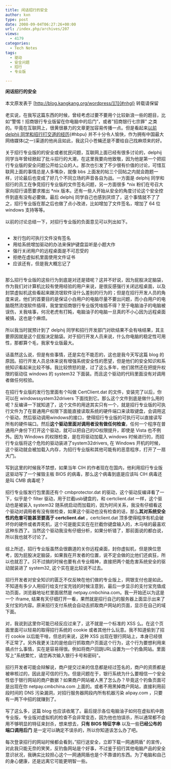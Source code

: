 ```yaml
---
title: 闲话招行的安全
author: kxn
type: post
date: 2008-09-04T06:27:26+00:00
url: /index.php/archives/207
views:
  - 4179
categories:
  - Tech Notes
tags:
  - 驱动
  - 安全问题
  - 招行
  - 专业版

---
```

<b id="n694">闲话招行的安全</b><br id="n6940" /><br id="l27w" />本文原发表于 [http://blog.kangkang.org/wordpress/][1]{#nhgl} 转载请保留<br id="l27w0" /><br id="n6941" />老实说，在我写这篇东西的时候，曾经考虑过要不要用个比较新浪一些的题目，比如“警惕！招商银行专业版留在你电脑中的后门”，或者"招商银行七宗罪" 之类的。毕竟在互联网上，很黄很暴力的文章更加容易传播一点。但是看起来[以前 delphij 同学和招行打交道的经历][2]{#hbpu} 并不十分令人愉快，作为拥有中国最大网络媒体(之一)渠道的他尚且如此，我这只小苍蝇还是不要给自己找麻烦来的好。<br id="p42u" /><br id="p42u0" />关于招行专业版的的安全或者扰民问题，互联网上面已经有很多讨论的，delphij 同学当年曾经掀起了批斗招行的大潮，在这里我要向他致敬，因为他是第一个把招行专业版的安全问题公开给公众的人。那次也引发了不少很有价值的讨论，可惜互联网上面的事情总是人多嘴杂，就像 bbs 上面发的帖三个回帖之内就会跑题一样，讨论最后也变成了好几个不同立场的声音各自为战。一方面是 delphij 同学和招行的员工在争竞招行专业版的文件签名问题，另一方面很多 \*nix 粉们在号召大家向招行请愿要求推出 \*nix 版本。还有一些人开始从安全的角度讨论这个安全控件到底有没有必要做。最后 delphij 同学自己也感到厌烦了，这个事情就不了了之，招行专业版在那之后也做了点小改进，比如增加了文件签名，增加了 64 位 windows 支持等等。<br id="wsrm" /><br id="wsrm0" />以前的讨论总结一下，对招行专业版的负面意见可以列出如下。<br id="tu4j" /><br id="tu4j0" />

<ul id="tu4j1">
  <li id="tu4j2">
    发行包的可执行文件没有签名
  </li>
  <li id="d_80">
    用给系统增加驱动的办法来保护键盘监听是小题大作
  </li>
  <li id="la.3">
    强行关闭用户的远程桌面是不可忍受的
  </li>
  <li id="la.30">
    拒绝在虚拟机里面使用文件证书
  </li>
  <li id="r62l">
    应该还有，但是我大概忘记了<br id="r62l0" />
  </li>
</ul>

<br id="g2ar" /> 那么招行专业版的这些行为到底是对还是错呢？这并不好说，因为屁股决定脑袋，作为我们对计算机比较有使用经验的用户来说，是很反感强行关闭远程桌面，以及封禁虚拟机这些看起来跟流氓软件没什么差别的行为的；但是在招行开发人员的角度来说，他们的首要目的是保证小白用户的电脑尽量不要出问题，而小白用户的电脑既然流氓软件插得，我堂堂招商银行专业版凭啥插不得？至于电脑油子的电脑被误伤，关我啥事，何况老虎有打盹，电脑油子的电脑一旦真的不小心因为远程桌面被搞，这也是个麻烦。<br id="e0ni" /><br id="e0ni0" />所以我当时就预计到了 delphij 同学和招行开发部门对砍结果不会有啥结果，其主要原因就是这个屁股决定脑袋。对于招行开发人员来说，什么你电脑的稳定性可用性，那都算个毛，我家专业版最大。<br id="tw1r" /><br id="tw1r0" />话虽然这么说，但是有些事情，还是实在不能忍的，这也是我今天写这篇 blog 的原因。招行开发人员总体来说有增强系统安全性的愿望，但是他们的安全知识和系统知识看起来比较不够。我比较愤怒的是，过了这么多年，他们居然还在把提升权限的驱动往 windows 的 system32 下面装。而且这个驱动的代码里面没有对调用者做任何校验。<br id="ps6c" /><br id="btvq" />在招行专业版的发行包里面有个叫做 CertClient.dat 的文件，安装完了以后，你可以在 windowssystem32drivers 下面找到它。那么这个文件到底是做什么用的呢？反编译一下就知道了，这个文件的用途其实只有一个，就是招行专业版的可执行文件为了在普通用户权限下面能直接读取系统的硬件端口来读取键盘，会调用这个驱动，然后驱动调用windows的接口，使得招行专业版的可执行可以直接读写所有的硬件端口。然后<b id="imb5">这个驱动里面对调用者没有做任何检查</b>，任何一个程序在普通用户身份下打开这个驱动，就可以把自己的IO权限提升，即使是 Vista 也不例外。因为 Windows 的权限检查，是在将驱动加载入 windows 时候进行的，而招行专业版将这个危险的驱动装进了system32drivers, 在 Windows 开机的时候，这个驱动就会被加载入内存，为招行专业版和其他可能有的恶意程序，打开了一扇大门。<br id="or2t" /><br id="s18-" />写到这里的时候我不禁想，如果当年 CIH 的作者现在在国内，他利用招行专业版这驱动写了一个摧毁主板 BIOS 的病毒，那么这个病毒到底是应该叫 CIH 病毒还是叫 CMB 病毒呢？<br id="vbf4" /><br id="s18-0" />招行专业版发行包里面还有个 cmbprotector.dat 的驱动，这个驱动反编译看了一下，似乎是个 filter 驱动，用于拦截usb键盘的，和 certclient.dat 一样，这个驱动也是被装入 system32 随系统启动而加载的，因为时间关系，我没有仔细看这个驱动对调用者有没有做检查，如果这个驱动也没有检查的话，那么<b id="a57c">其对系统安全性的危害可能甚至要高于 certclient.dat </b>，certclient.dat 顶多使得程序有机会破坏你的硬件或者弄死机，这个可是能实实在在拦截你键盘输入的，木马啥的最喜欢这种东西了。当然这个驱动我没有仔细分析，如果分析错了，那前面说的都白说，所以我也就不讨论了。<br id="u5-f" /><br id="u5-f0" />综上所述，招行专业版虽然会很霸道的关你远程桌面，封你虚拟机，但是换位思考，因为屁股决定脑袋，如果我在开发者的位置，说不定会做的比他们还疯狂，所以也就忍了。只不过搞的时候也要有点专业精神，直接把两个能危害系统安全的驱动就装进了 system32, 这个实在是比较说不过去。<br id="u5-f1" /><br id="r75j" />招行开发者对安全知识的匮乏不仅反映在他们做的专业版上，网银支付也是如此。不知道有多少人用招行给支付宝充钱的时候注意到，最后一步显示的支付宝充值成功页面，浏览器地址栏里面居然是 netpay.cmbchina.com。我一开始还以为这是一个 iframe, 结果有天仔细打开一看，果然就是招行自己的服务器上面显示出来了支付宝的内容。原来招行支付系统会自动去抓取商户网站的页面，显示在自己的域下面。<br id="h0vv" /><br id="h0vv0" />对，我说到这里你可能已经反应过来了，这不就是一个标准的 XSS 么。在这个页面里面可以轻易的取得招行系统的 cookie 或者其他什么玩意。我不知道偷到了招行 cookie 以后能干啥，但总的来说，这种 XSS 出现在银行网站上，本身已经很不正常了。另外我更关注的是他自行抓取商户页面这个行为，这个行为要想利用来搞点什么事情，实在是容易得很。例如将商户回跳URL设置为一个钓鱼网站。里面写上"系统繁忙，请您再次输入银行卡号和密码"。<br id="h0vv1" /><br id="h0vv2" />招行开发者可能会辩解说，商户提交过来的信息都是经过签名的，商户的资质都是被审核过的，因此是可信的行为。但是问题在于，银行系统为什么要相信一个安全性低于银行网站的商户数据？如果商户网站被人黑了怎么办？毕竟这个钓鱼页面可是出现在你 netpay.cmbchina.com 上面的。或者不用黑掉商户网站，直接利用前段时间的 DNS 污染漏洞，对招行服务器网段内所有机器污染 alipay.com ，只要有一两下中招的就赚到了。<br id="lxck" /><br id="leyo" />写了这么多，这篇 blog 也应该收尾了。最后提示各位电脑油子如何在虚拟机中跑专业版，专业版对虚拟机的检查不会非常变态，因为他也怕误杀，所以通常都不会用不够明显的特征来封杀，想来想去，<b id="itj9">只有 BIOS 特征字串</b> 以及一些<b id="itj90">已经公布的端口调用后门</b> 是一定可以确定不误杀的，所以你知道该怎么办了吧。<br id="bz-s" /><br id="bz-s0" />每次登录招行的网站时候都会看到，”招行送安全，立即下载一网通网盾“ 的宣传，对此我只能无奈的笑笑，反钓鱼网站是个好事，不过鉴于招行其他电脑产品的安全意识状况，我确实比较担心这个一网通网盾也是个不靠谱的东西。为了电脑和自己的身心健康，还是远离它可能更明智一些。<br id="leyo0" /><br id="bjfp0" />

 [1]: http://blog.kangkang.org/wordpress/ "http://blog.kangkang.org/wordpress/"
 [2]: http://mt.delphij.net/cgi-bin/mt/mt-search.cgi?IncludeBlogs=2&search=%E6%8B%9B%E8%A1%8C "以前 delphij 同学和招行打交道的经历"